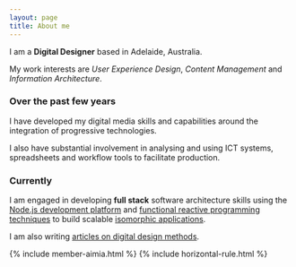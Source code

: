 ```yaml
---
layout: page
title: About me
---
```

<div class="message rounded-border-4">
	<p>I am a <strong>Digital Designer</strong> based in Adelaide, Australia.</p>
	<p>My work interests are <em>User Experience Design</em>, <em>Content Management</em> and <em>Information Architecture</em>.</p>
</div>

### Over the past few years
I have developed my digital media skills and capabilities around the integration of progressive technologies.  

I also have substantial involvement in analysing and using ICT systems, spreadsheets and workflow tools to facilitate production.

### Currently
I am engaged in developing **full stack** software architecture skills using the [Node.js development platform](https://nodejs.org) and [functional reactive programming techniques](http://en.wikipedia.org/wiki/Functional_reactive_programming) to build scalable [isomorphic applications](http://nerds.airbnb.com/isomorphic-javascript-future-web-apps/).  

I am also writing [articles on digital design methods](https://medium.com/doing-digital).  

{% include member-aimia.html %}
{% include horizontal-rule.html %}
<!--
## Knowledge and Skills Base
-->
